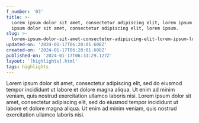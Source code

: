 ```yaml
---
f_number: '03'
title: >-
  Lorem ipsum dolor sit amet, consectetur adipiscing elit, lorem ipsum. Lorem
  ipsum dolor sit amet, consectetur adipiscing elit, lorem ipsum.
slug: >-
  lorem-ipsum-dolor-sit-amet-consectetur-adipiscing-elit-lorem-ipsum-lorem-ipsum-dolor-sit-amet-consectetur-adipiscing-elit-lorem-ipsum
updated-on: '2024-01-17T06:20:01.608Z'
created-on: '2024-01-17T06:20:01.608Z'
published-on: '2024-01-17T06:33:29.127Z'
layout: '[highlights].html'
tags: highlights
---
```


Lorem ipsum dolor sit amet, consectetur adipiscing elit, sed do eiusmod tempor incididunt ut labore et dolore magna aliqua. Ut enim ad minim veniam, quis nostrud exercitation ullamco laboris nisi. Lorem ipsum dolor sit amet, consectetur adipiscing elit, sed do eiusmod tempor incididunt ut labore et dolore magna aliqua. Ut enim ad minim veniam, quis nostrud exercitation ullamco laboris nisi.
